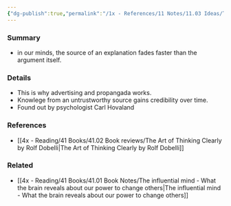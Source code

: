 ```yaml
---
{"dg-publish":true,"permalink":"/1x - References/11 Notes/11.03 Ideas/The sleeper effect/","title":"The sleeper effect","noteIcon":"","created":"2022-12-26T21:17:44.000+03:00","updated":"2024-02-14T20:18:22.052+03:00"}
---
```



### Summary
- in our minds, the source of an explanation fades faster than the argument itself.

### Details
- This is why advertising and propangada works. 
- Knowlege from an untrustworthy source gains credibility over time.
- Found out by psychologist Carl Hovaland

### References
- [[4x - Reading/41 Books/41.02 Book reviews/The Art of Thinking Clearly by Rolf Dobelli\|The Art of Thinking Clearly by Rolf Dobelli]]

### Related
- [[4x - Reading/41 Books/41.01 Book Notes/The influential mind - What the brain reveals about our power to change others\|The influential mind - What the brain reveals about our power to change others]]
